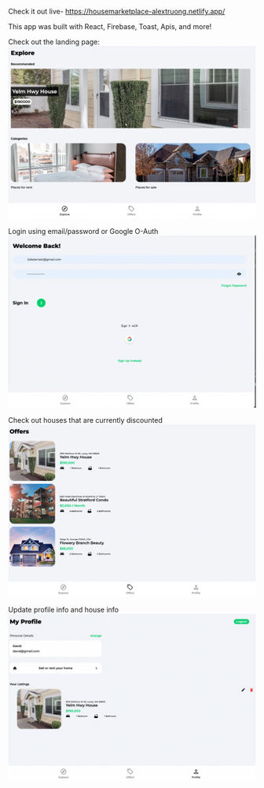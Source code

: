 Check it out live- https://housemarketplace-alextruong.netlify.app/

This app was built with React, Firebase, Toast, Apis, and more!

Check out the landing page:
![Screen Shot Of Landing Page](./src/assets/jpg/homeScreen.png)

Login using email/password or Google O-Auth
![Screen Shot Of Login Page](./src/assets/jpg/loginPage.png)

Check out houses that are currently discounted
![Screen Shot Of Offers Page](./src/assets/jpg/OffersPage.png)

Update profile info and house info
![Screen Shot Of Updating Info](./src/assets/jpg/updatingPage.png)
